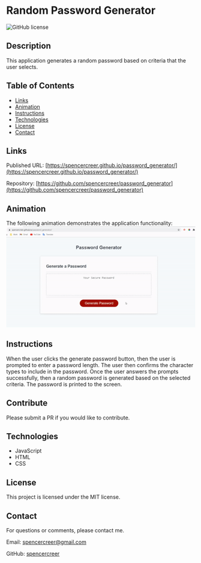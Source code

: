 # Random Password Generator
![GitHub license](https://img.shields.io/badge/license-MIT-blue.svg)

## Description
This application generates a random password based on criteria that the user selects.

## Table of Contents
* [Links](#links)
* [Animation](#animation) 
* [Instructions](#instructions)   
 * [Technologies](#technologies)  
 * [License](#license)
* [Contact](#contact)

## Links
Published URL: [https://spencercreer.github.io/password_generator/](https://spencercreer.github.io/password_generator/)

Repository: [https://github.com/spencercreer/password_generator](https://github.com/spencercreer/password_generator)


## Animation
The following animation demonstrates the application functionality:
![Random Password Generator animation](./assets/password_generator.gif)
## Instructions
When the user clicks the generate password button, then the user is prompted to enter a password length. The user then confirms the character types to include in the password. Once the user answers the prompts successfully, then a random password is generated based on the selected criteria. The password is printed to the screen.


## Contribute
Please submit a PR if you would like to contribute.
## Technologies
 * JavaScript
 * HTML
 * CSS


## License
This project is licensed under the MIT license.
## Contact
For questions or comments, please contact me.

Email: <a href="mailto: spencercreer@gmail.com" target="_blank">spencercreer@gmail.com</a>

GitHub: [spencercreer](https://github.com/spencercreer/)
